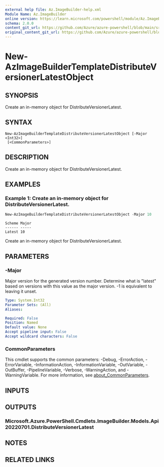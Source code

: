 ```yaml
---
external help file: Az.ImageBuilder-help.xml
Module Name: Az.ImageBuilder
online version: https://learn.microsoft.com/powershell/module/Az.ImageBuilder/new-azimagebuildertemplatedistributeversionerlatestobject
schema: 2.0.0
content_git_url: https://github.com/Azure/azure-powershell/blob/main/src/ImageBuilder/ImageBuilder/help/New-AzImageBuilderTemplateDistributeVersionerLatestObject.md
original_content_git_url: https://github.com/Azure/azure-powershell/blob/main/src/ImageBuilder/ImageBuilder/help/New-AzImageBuilderTemplateDistributeVersionerLatestObject.md
---
```


# New-AzImageBuilderTemplateDistributeVersionerLatestObject

## SYNOPSIS
Create an in-memory object for DistributeVersionerLatest.

## SYNTAX

```
New-AzImageBuilderTemplateDistributeVersionerLatestObject [-Major <Int32>]
 [<CommonParameters>]
```

## DESCRIPTION
Create an in-memory object for DistributeVersionerLatest.

## EXAMPLES

### Example 1: Create an in-memory object for DistributeVersionerLatest.
```powershell
New-AzImageBuilderTemplateDistributeVersionerLatestObject -Major 10
```

```output
Scheme Major
------ -----
Latest 10
```

Create an in-memory object for DistributeVersionerLatest.

## PARAMETERS

### -Major
Major version for the generated version number.
Determine what is "latest" based on versions with this value as the major version.
-1 is equivalent to leaving it unset.

```yaml
Type: System.Int32
Parameter Sets: (All)
Aliases:

Required: False
Position: Named
Default value: None
Accept pipeline input: False
Accept wildcard characters: False
```

### CommonParameters
This cmdlet supports the common parameters: -Debug, -ErrorAction, -ErrorVariable, -InformationAction, -InformationVariable, -OutVariable, -OutBuffer, -PipelineVariable, -Verbose, -WarningAction, and -WarningVariable. For more information, see [about_CommonParameters](http://go.microsoft.com/fwlink/?LinkID=113216).

## INPUTS

## OUTPUTS

### Microsoft.Azure.PowerShell.Cmdlets.ImageBuilder.Models.Api20220701.DistributeVersionerLatest

## NOTES

## RELATED LINKS
